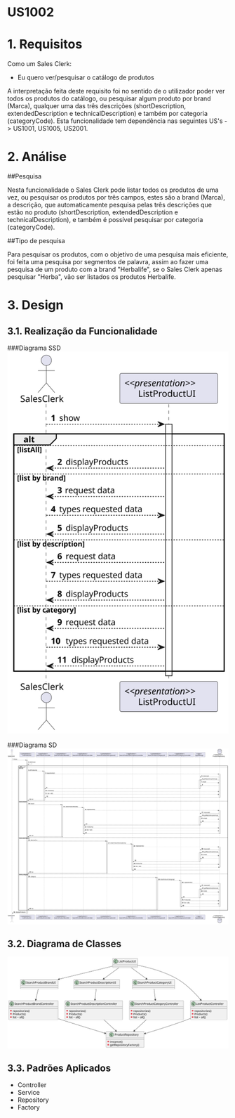 US1002
=======================================


# 1. Requisitos

Como um Sales Clerk:
* Eu quero ver/pesquisar o catálogo de produtos

A interpretação feita deste requisito foi no sentido de o utilizador poder ver todos os produtos do catálogo, ou pesquisar algum produto por brand (Marca), qualquer uma das três descrições (shortDescription, extendedDescription e technicalDescription) e também por categoria (categoryCode).
Esta funcionalidade tem dependência nas seguintes US's -> US1001, US1005, US2001.

# 2. Análise

##Pesquisa

Nesta funcionalidade o Sales Clerk pode listar todos os produtos de uma vez, ou pesquisar os produtos por três campos, estes são a brand (Marca), a descrição, que automaticamente pesquisa pelas três descrições que estão no produto (shortDescription, extendedDescription e technicalDescription), e também é possível pesquisar por categoria (categoryCode).

##Tipo de pesquisa

Para pesquisar os produtos, com o objetivo de uma pesquisa mais eficiente, foi feita uma pesquisa por segmentos de palavra, assim ao fazer uma pesquisa de um produto com a brand "Herbalife", se o Sales Clerk apenas pesquisar "Herba", vão ser listados os produtos Herbalife.

# 3. Design

## 3.1. Realização da Funcionalidade

###Diagrama SSD
![US1002_SSD](US1002_SSD.svg)

###Diagrama SD
![US1002_SD](US1002_SD.svg)

## 3.2. Diagrama de Classes

![US1002_CD](US1002_CD.svg)

## 3.3. Padrões Aplicados

- Controller
- Service
- Repository
- Factory
